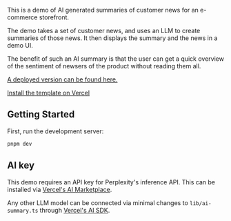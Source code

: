 This is a demo of AI generated summaries of customer news for an e-commerce storefront.

The demo takes a set of customer news, and uses an LLM to create summaries of those news.
It then displays the summary and the news in a demo UI.

The benefit of such an AI summary is that the user can get a quick overview of the sentiment
of newsers of the product without reading them all.

[A deployed version can be found here.](https://news-summary.vercel.app/)

[Install the template on Vercel](https://vercel.com/templates/next.js/customer-news-ai-summary-nextjs-vercel)

## Getting Started

First, run the development server:

```bash
pnpm dev
```

## AI key

This demo requires an API key for Perplexity's inference API. This can be installed via
[Vercel's AI Marketplace](https://vercel.com/docs/integrations/ai).

Any other LLM model can be connected via minimal changes to `lib/ai-summary.ts` through [Vercel's AI SDK](https://sdk.vercel.ai/docs).
